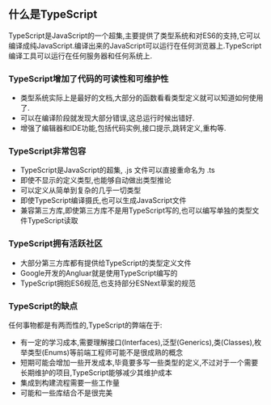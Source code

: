## **什么是TypeScript**

TypeScript是JavaScript的一个超集,主要提供了类型系统和对ES6的支持,它可以编译成纯JavaScript.编译出来的JavaScript可以运行在任何浏览器上.TypeScript编译工具可以运行在任何服务器和任何系统上.

### **TypeScript增加了代码的可读性和可维护性**

- 类型系统实际上是最好的文档,大部分的函数看看类型定义就可以知道如何使用了.
- 可以在编译阶段就发现大部分错误,这总运行时候出错好.
- 增强了编辑器和IDE功能,包括代码实例,接口提示,跳转定义,重构等.

### **TypeScript非常包容**

- TypeScript是JavaScript的超集, .js 文件可以直接重命名为 .ts 
- 即使不显示的定义类型,也能够自动做出类型推论
- 可以定义从简单到复杂的几乎一切类型
- 即使TypeScript编译摄氏,也可以生成JavaScript文件
- 兼容第三方库,即使第三方库不是用TypeScript写的,也可以编写单独的类型文件TypeScript读取

### **TypeScript拥有活跃社区**

- 大部分第三方库都有提供给TypeScript的类型定义文件
- Google开发的Angluar就是使用TypeScript编写的
- TypeScript拥抱ES6规范,也支持部分ESNext草案的规范

### **TypeScript的缺点**

任何事物都是有两而性的,TypeScript的弊端在于:

- 有一定的学习成本,需要理解接口(Interfaces),泛型(Generics),类(Classes),枚举类型(Enums)等前端工程师可能不是很成熟的概念
- 短期可能会增加一些开发成本,毕竟要多写一些类型的定义,不过对于一个需要长期维护的项目,TypeScript能够减少其维护成本
- 集成到构建流程需要一些工作量
- 可能和一些库结合不是很完美